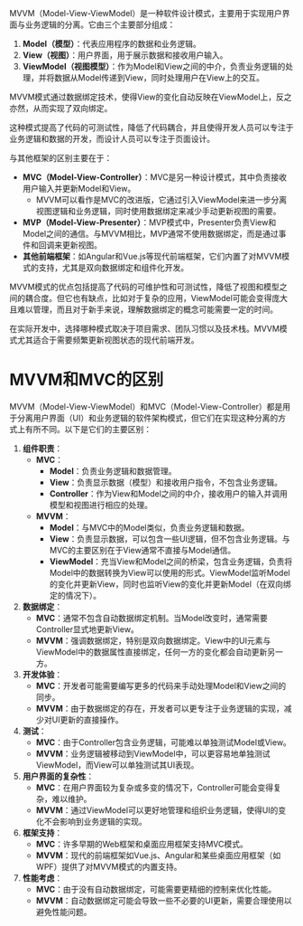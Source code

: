 MVVM（Model-View-ViewModel）是一种软件设计模式，主要用于实现用户界面与业务逻辑的分离。它由三个主要部分组成：

1. **Model（模型）**：代表应用程序的数据和业务逻辑。
2. **View（视图）**：用户界面，用于展示数据和接收用户输入。
3. **ViewModel（视图模型）**：作为Model和View之间的中介，负责业务逻辑的处理，并将数据从Model传递到View，同时处理用户在View上的交互。

MVVM模式通过数据绑定技术，使得View的变化自动反映在ViewModel上，反之亦然，从而实现了双向绑定。

这种模式提高了代码的可测试性，降低了代码耦合，并且使得开发人员可以专注于业务逻辑和数据的开发，而设计人员可以专注于页面设计。





与其他框架的区别主要在于：

- **MVC（Model-View-Controller）**：MVC是另一种设计模式，其中负责接收用户输入并更新Model和View。
  - MVVM可以看作是MVC的改进版，它通过引入ViewModel来进一步分离视图逻辑和业务逻辑，同时使用数据绑定来减少手动更新视图的需要。
- **MVP（Model-View-Presenter）**：MVP模式中，Presenter负责View和Model之间的通信。与MVVM相比，MVP通常不使用数据绑定，而是通过事件和回调来更新视图。
- **其他前端框架**：如Angular和Vue.js等现代前端框架，它们内置了对MVVM模式的支持，尤其是双向数据绑定和组件化开发。

MVVM模式的优点包括提高了代码的可维护性和可测试性，降低了视图和模型之间的耦合度。但它也有缺点，比如对于复杂的应用，ViewModel可能会变得庞大且难以管理，而且对于新手来说，理解数据绑定的概念可能需要一定的时间。

在实际开发中，选择哪种模式取决于项目需求、团队习惯以及技术栈。MVVM模式尤其适合于需要频繁更新视图状态的现代前端开发。

# MVVM和MVC的区别

MVVM（Model-View-ViewModel）和MVC（Model-View-Controller）都是用于分离用户界面（UI）和业务逻辑的软件架构模式，但它们在实现这种分离的方式上有所不同。以下是它们的主要区别：

1. **组件职责**：
   - **MVC**：
     - **Model**：负责业务逻辑和数据管理。
     - **View**：负责显示数据（模型）和接收用户指令，不包含业务逻辑。
     - **Controller**：作为View和Model之间的中介，接收用户的输入并调用模型和视图进行相应的处理。
   - **MVVM**：
     - **Model**：与MVC中的Model类似，负责业务逻辑和数据。
     - **View**：负责显示数据，可以包含一些UI逻辑，但不包含业务逻辑。与MVC的主要区别在于View通常不直接与Model通信。
     - **ViewModel**：充当View和Model之间的桥梁，包含业务逻辑，负责将Model中的数据转换为View可以使用的形式。ViewModel监听Model的变化并更新View，同时也监听View的变化并更新Model（在双向绑定的情况下）。
2. **数据绑定**：
   - **MVC**：通常不包含自动数据绑定机制。当Model改变时，通常需要Controller显式地更新View。
   - **MVVM**：强调数据绑定，特别是双向数据绑定。View中的UI元素与ViewModel中的数据属性直接绑定，任何一方的变化都会自动更新另一方。
3. **开发体验**：
   - **MVC**：开发者可能需要编写更多的代码来手动处理Model和View之间的同步。
   - **MVVM**：由于数据绑定的存在，开发者可以更专注于业务逻辑的实现，减少对UI更新的直接操作。
4. **测试**：
   - **MVC**：由于Controller包含业务逻辑，可能难以单独测试Model或View。
   - **MVVM**：业务逻辑被移动到ViewModel中，可以更容易地单独测试ViewModel，而View可以单独测试其UI表现。
5. **用户界面的复杂性**：
   - **MVC**：在用户界面较为复杂或多变的情况下，Controller可能会变得复杂，难以维护。
   - **MVVM**：通过ViewModel可以更好地管理和组织业务逻辑，使得UI的变化不会影响到业务逻辑的实现。
6. **框架支持**：
   - **MVC**：许多早期的Web框架和桌面应用框架支持MVC模式。
   - **MVVM**：现代的前端框架如Vue.js、Angular和某些桌面应用框架（如WPF）提供了对MVVM模式的内置支持。
7. **性能考虑**：
   - **MVC**：由于没有自动数据绑定，可能需要更精细的控制来优化性能。
   - **MVVM**：自动数据绑定可能会导致一些不必要的UI更新，需要合理使用以避免性能问题。